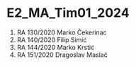 # E2_MA_Tim01_2024

1. RA 130/2020 Marko Čekerinac
2. RA 140/2020 Filip Simić
3. RA 144/2020 Marko Krstić
4. RA 151/2020 Dragoslav Maslać